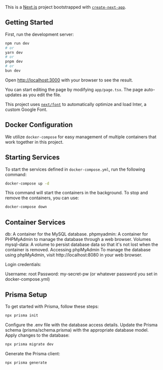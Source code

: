 This is a [Next.js](https://nextjs.org/) project bootstrapped with [`create-next-app`](https://github.com/vercel/next.js/tree/canary/packages/create-next-app).

## Getting Started

First, run the development server:

```bash
npm run dev
# or
yarn dev
# or
pnpm dev
# or
bun dev
```

Open [http://localhost:3000](http://localhost:3000) with your browser to see the result.

You can start editing the page by modifying `app/page.tsx`. The page auto-updates as you edit the file.

This project uses [`next/font`](https://nextjs.org/docs/basic-features/font-optimization) to automatically optimize and load Inter, a custom Google Font.

## Docker Configuration

We utilize `docker-compose` for easy management of multiple containers that work together in this project.

## Starting Services

To start the services defined in `docker-compose.yml`, run the following command:

```bash
docker-compose up -d
```

This command will start the containers in the background. To stop and remove the containers, you can use:

```bash
docker-compose down
```

## Container Services

db: A container for the MySQL database.
phpmyadmin: A container for PHPMyAdmin to manage the database through a web browser.
Volumes
mysql-data: A volume to persist database data so that it's not lost when the container is removed.
Accessing phpMyAdmin
To manage the database using phpMyAdmin, visit http://localhost:8080 in your web browser.

Login credentials:

Username: root
Password: my-secret-pw (or whatever password you set in docker-compose.yml)

## Prisma Setup

To get started with Prisma, follow these steps:

```bash
npx prisma init
```

Configure the .env file with the database access details.
Update the Prisma schema (prisma/schema.prisma) with the appropriate database model.
Apply changes to the database:

```bash
npx prisma migrate dev
```

Generate the Prisma client:

```bash
npx prisma generate
```
